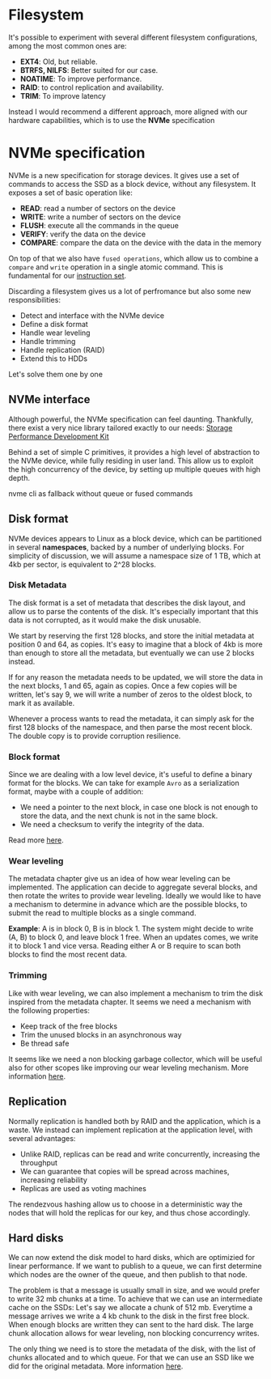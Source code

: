 # Filesystem 

It's possible to experiment with several different filesystem configurations,
among the most common ones are:

- **EXT4**: Old, but reliable. 
- **BTRFS, NILFS**: Better suited for our case.
- **NOATIME**: To improve performance.
- **RAID**: to control replication and availability.
- **TRIM**: To improve latency

Instead I would recommend a different approach, more aligned with our hardware 
capabilities, which is to use the **NVMe** specification

# NVMe specification

NVMe is a new specification for storage devices. It gives use a set of commands
to access the SSD as a block device, without any filesystem. It exposes a set 
of basic operation like:

- **READ**: read a number of sectors on the device
- **WRITE**: write a number of sectors on the device
- **FLUSH**: execute all the commands in the queue
- **VERIFY**: verify the data on the device
- **COMPARE**: compare the data on the device with the data in the memory

On top of that we also have `fused operations`, which allow us to combine
a `compare` and `write` operation in a single atomic command. This is 
fundamental for our [instruction set](../architecture/instructionSet.md).

Discarding a filesystem gives us a lot of perfromance but also
some new responsibilities:

- Detect and interface with the NVMe device
- Define a disk format
- Handle wear leveling
- Handle trimming
- Handle replication (RAID)
- Extend this to HDDs

Let's solve them one by one

## NVMe interface

Although powerful, the NVMe specification can feel daunting. Thankfully, 
there exist a very nice library tailored exactly to our needs:
[Storage Performance Development Kit](https://spdk.io/)

Behind a set of simple C primitives, it provides a high level of abstraction
to the NVMe device, while fully residing in user land. This allow us 
to exploit the high concurrency of the device, by setting up multiple queues
with high depth.

nvme cli as fallback without queue or fused commands

## Disk format

NVMe devices appears to Linux as a block device, which can be partitioned 
in several **namespaces**, backed by a number of underlying blocks. For 
simplicity of discussion, we will assume a namespace size of 1 TB, 
which at 4kb per sector, is equivalent to 2^28 blocks.

### Disk Metadata

The disk format is a set of metadata that describes the disk layout, and 
allow us to parse the contents of the disk. It's especially important
that this data is not corrupted, as it would make the disk unusable.

 We start by reserving the first 128 blocks, and store
the initial metadata at position 0 and 64, as copies. It's easy to 
 imagine that a block of 4kb is more than enough to
 store all the metadata, but eventually we can use 2 blocks instead.

If for any reason the metadata needs to be updated, we will store the
data in the next blocks, 1 and 65, again as copies. Once a few copies 
will be written, let's say 9, we will write a number of zeros to the 
oldest block, to mark it as available.

Whenever a process wants to read the metadata, it can simply ask for
the first 128 blocks of the namespace, and then parse the most recent
block. The double copy is to provide corruption resilience.

### Block format

Since we are dealing with a low level device, it's useful to define
a binary format for the blocks. We can take for example `Avro` as a 
 serialization format, maybe with a couple of addition:

- We need a pointer to the next block, in case one block is not enough
to store the data, and the next chunk is not in the same block.
- We need a checksum to verify the integrity of the data.

Read more [here](blockFormat.md).

### Wear leveling

The metadata chapter give us an idea of how wear leveling can be implemented. The
application can decide to aggregate several blocks, and then rotate the writes
to provide wear leveling. Ideally we would like to have a mechanism
to determine in advance which are the possible blocks, to submit the read to multiple
blocks as a single command.

**Example**: A is in block 0, B is in block 1. The system might decide to write
(A, B) to block 0, and leave block 1 free. When an updates comes, we write 
it to block 1 and vice versa. Reading either A or B require to scan both 
blocks to find the most recent data.

### Trimming

Like with wear leveling, we can also implement a mechanism to trim the disk inspired 
from the metadata chapter. It seems we need a mechanism with the following properties:

- Keep track of the free blocks
- Trim the unused blocks in an asynchronous way
- Be thread safe

It seems like we need a non blocking garbage collector, which will be useful also 
for other scopes like improving our wear leveling mechanism. More information [here](hashTable.md).

## Replication

Normally replication is handled both by RAID and the application, which is a waste.
We instead can implement replication at the application level, with several advantages:

- Unlike RAID, replicas can be read and write concurrently, increasing the throughput
- We can guarantee that copies will be spread across machines, increasing reliability
- Replicas are used as voting machines

The rendezvous hashing allow us to choose in a deterministic way the nodes
that will hold the replicas for our key, and thus chose accordingly.

## Hard disks

We can now extend the disk model to hard disks, which are optimizied for linear 
performance. If we want to publish to a queue, we can first determine which
nodes are the owner of the queue, and then publish to that node.

The problem is that a message is usually small in size, and we would prefer to write
32 mb chunks at a time. To achieve that we can use an intermediate cache on the 
SSDs: Let's say we allocate a chunk of 512 mb. Everytime a message arrives
we write a 4 kb chunk to the disk in the first free block. When enough blocks
are written they can sent to the hard disk. The large chunk allocation allows
for wear leveling, non blocking concurrency writes.

The only thing we need is to store the metadata of the disk, with the list of chunks 
allocated and to which queue. For that we can use an SSD like we did for the original metadata.
More information [here](sata.md).
